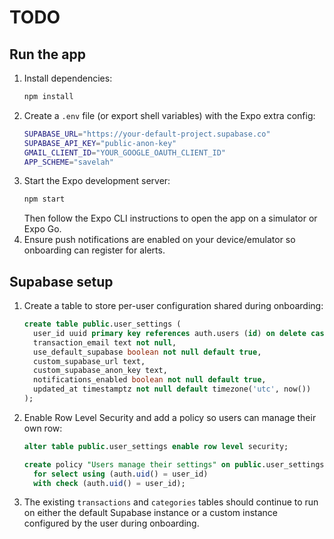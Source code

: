 # TODO

## Run the app

1. Install dependencies:
   ```bash
   npm install
   ```
2. Create a `.env` file (or export shell variables) with the Expo extra config:
   ```bash
   SUPABASE_URL="https://your-default-project.supabase.co"
   SUPABASE_API_KEY="public-anon-key"
   GMAIL_CLIENT_ID="YOUR_GOOGLE_OAUTH_CLIENT_ID"
   APP_SCHEME="savelah"
   ```
3. Start the Expo development server:
   ```bash
   npm start
   ```
   Then follow the Expo CLI instructions to open the app on a simulator or Expo Go.
4. Ensure push notifications are enabled on your device/emulator so onboarding can register for alerts.

## Supabase setup

1. Create a table to store per-user configuration shared during onboarding:
   ```sql
   create table public.user_settings (
     user_id uuid primary key references auth.users (id) on delete cascade,
     transaction_email text not null,
     use_default_supabase boolean not null default true,
     custom_supabase_url text,
     custom_supabase_anon_key text,
     notifications_enabled boolean not null default true,
     updated_at timestamptz not null default timezone('utc', now())
   );
   ```
2. Enable Row Level Security and add a policy so users can manage their own row:
   ```sql
   alter table public.user_settings enable row level security;

   create policy "Users manage their settings" on public.user_settings
     for select using (auth.uid() = user_id)
     with check (auth.uid() = user_id);
   ```
3. The existing `transactions` and `categories` tables should continue to run on either the default Supabase instance or a custom instance configured by the user during onboarding.

